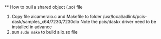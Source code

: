 ** How to buil a shared object (.so) file
1. Copy file aicameraio.c and Makefile to folder /usr/local/adlink/pcis-dask/samples_x64/7230/7230dio
Note the pcis/daskx driver need to be installed in advance
2. sun `sudo make` to build aiio.so file